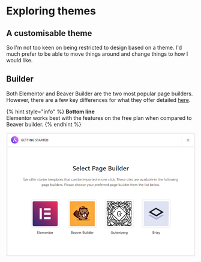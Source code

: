 # Exploring themes

## A customisable theme

So I'm not too keen on being restricted to design based on a theme. I'd much prefer to be able to move things around and change things to how I would like.

## Builder

Both Elementor and Beaver Builder are the two most popular page builders. However, there are a few key differences for what they offer detailed [here](https://www.collectiveray.com/beaver-builder-vs-elementor).

{% hint style="info" %}
**Bottom line**  
Elementor works best with the features on the free plan when compared to Beaver builder.
{% endhint %}

![](../../.gitbook/assets/image%20%2832%29.png)

